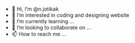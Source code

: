- 👋 Hi, I’m @n.jotikak
- 👀 I’m interested in coding and designing website
- 🌱 I’m currently learning ...
- 💞️ I’m looking to collaborate on ...
- 📫 How to reach me ...

<!---
Norakjotikak/Norakjotikak is a ✨ special ✨ repository because its `README.md` (this file) appears on your GitHub profile.
You can click the Preview link to take a look at your changes.
--->
